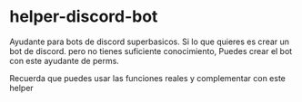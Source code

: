 # helper-discord-bot
Ayudante para bots de discord superbasicos.
Si lo que quieres es crear un bot de discord. pero no tienes suficiente conocimiento, Puedes crear el bot con este ayudante de perms.

Recuerda que puedes usar las funciones reales y complementar con este helper
